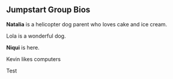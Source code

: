 ## Jumpstart Group Bios

**Natalia** is a helicopter dog parent who loves cake and ice cream.

Lola is a wonderful dog.

**Niqui** is here.

Kevin likes computers

Test
